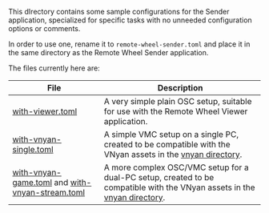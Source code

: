 This dIrectory contains some sample configurations for the Sender application, specialized for specific tasks with no unneeded configuration options or comments.

In order to use one, rename it to `remote-wheel-sender.toml` and place it in the same directory as the Remote Wheel Sender application.

The files currently here are:

| File | Description |
|------|-------------|
| [with-viewer.toml](with-viewer.toml) | A very simple plain OSC setup, suitable for use with the Remote Wheel Viewer application. |
| [with-vnyan-single.toml](with-vnyan-single.toml) | A simple VMC setup on a single PC, created to be compatible with the VNyan assets in the [vnyan directory](../vnyan). |
| [with-vnyan-game.toml](with-vnyan-game.toml) and [with-vnyan-stream.toml](with-vnyan-stream.toml) | A more complex OSC/VMC setup for a dual-PC setup, created to be compatible with the VNyan assets in the [vnyan directory](../vnyan). |
